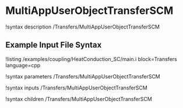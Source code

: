 # MultiAppUserObjectTransferSCM

!syntax description /Transfers/MultiAppUserObjectTransferSCM

## Example Input File Syntax

!listing /examples/coupling/HeatConduction_SC/main.i block=Transfers language=cpp

!syntax parameters /Transfers/MultiAppUserObjectTransferSCM

!syntax inputs /Transfers/MultiAppUserObjectTransferSCM

!syntax children /Transfers/MultiAppUserObjectTransferSCM
